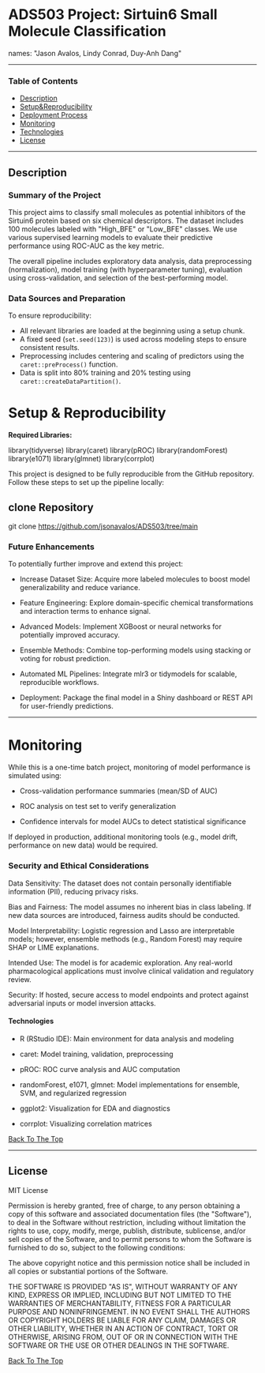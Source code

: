 # ADS503 Project: Sirtuin6 Small Molecule Classification

names: "Jason Avalos, Lindy Conrad, Duy-Anh Dang"

---

### Table of Contents

- [Description](#description)
- [Setup&Reproducibility](#Setup&Reproducibility)
- [Deployment Process](#deployment)
- [Monitoring](#monitoring)
- [Technologies](#technologies)
- [License](#license)

---

## Description

### Summary of the Project

This project aims to classify small molecules as potential inhibitors of the Sirtuin6 protein based on six chemical descriptors. The dataset includes 100 molecules labeled with "High_BFE" or "Low_BFE" classes. We use various supervised learning models to evaluate their predictive performance using ROC-AUC as the key metric.

The overall pipeline includes exploratory data analysis, data preprocessing (normalization), model training (with hyperparameter tuning), evaluation using cross-validation, and selection of the best-performing model.

### Data Sources and Preparation

To ensure reproducibility:

- All relevant libraries are loaded at the beginning using a setup chunk.
- A fixed seed (`set.seed(123)`) is used across modeling steps to ensure consistent results.
- Preprocessing includes centering and scaling of predictors using the `caret::preProcess()` function.
- Data is split into 80% training and 20% testing using `caret::createDataPartition()`.


# Setup & Reproducibility 

**Required Libraries:**

library(tidyverse)
library(caret)
library(pROC)
library(randomForest)
library(e1071)
library(glmnet)
library(corrplot)

This project is designed to be fully reproducible from the GitHub repository. Follow these steps to set up the pipeline locally:

## clone Repository

git clone https://github.com/jsonavalos/ADS503/tree/main


### Future Enhancements

To potentially further improve and extend this project:

- Increase Dataset Size: Acquire more labeled molecules to boost model generalizability and reduce variance.

- Feature Engineering: Explore domain-specific chemical transformations and interaction terms to enhance signal.

- Advanced Models: Implement XGBoost or neural networks for potentially improved accuracy.

- Ensemble Methods: Combine top-performing models using stacking or voting for robust prediction.

- Automated ML Pipelines: Integrate mlr3 or tidymodels for scalable, reproducible workflows.

- Deployment: Package the final model in a Shiny dashboard or REST API for user-friendly predictions.




---

# Monitoring

While this is a one-time batch project, monitoring of model performance is simulated using:

- Cross-validation performance summaries (mean/SD of AUC)

- ROC analysis on test set to verify generalization

- Confidence intervals for model AUCs to detect statistical significance

If deployed in production, additional monitoring tools (e.g., model drift, performance on new data) would be required.


### Security and Ethical Considerations

Data Sensitivity: The dataset does not contain personally identifiable information (PII), reducing privacy risks.

Bias and Fairness: The model assumes no inherent bias in class labeling. If new data sources are introduced, fairness audits should be conducted.

Model Interpretability: Logistic regression and Lasso are interpretable models; however, ensemble methods (e.g., Random Forest) may require SHAP or LIME explanations.

Intended Use: The model is for academic exploration. Any real-world pharmacological applications must involve clinical validation and regulatory review.

Security: If hosted, secure access to model endpoints and protect against adversarial inputs or model inversion attacks.


#### Technologies

- R (RStudio IDE): Main environment for data analysis and modeling

- caret: Model training, validation, preprocessing

- pROC: ROC curve analysis and AUC computation

- randomForest, e1071, glmnet: Model implementations for ensemble, SVM, and regularized regression

- ggplot2: Visualization for EDA and diagnostics

- corrplot: Visualizing correlation matrices


[Back To The Top](#ADS-Cloud)

---

## License

MIT License


Permission is hereby granted, free of charge, to any person obtaining a copy
of this software and associated documentation files (the "Software"), to deal
in the Software without restriction, including without limitation the rights
to use, copy, modify, merge, publish, distribute, sublicense, and/or sell
copies of the Software, and to permit persons to whom the Software is
furnished to do so, subject to the following conditions:

The above copyright notice and this permission notice shall be included in all
copies or substantial portions of the Software.

THE SOFTWARE IS PROVIDED "AS IS", WITHOUT WARRANTY OF ANY KIND, EXPRESS OR
IMPLIED, INCLUDING BUT NOT LIMITED TO THE WARRANTIES OF MERCHANTABILITY,
FITNESS FOR A PARTICULAR PURPOSE AND NONINFRINGEMENT. IN NO EVENT SHALL THE
AUTHORS OR COPYRIGHT HOLDERS BE LIABLE FOR ANY CLAIM, DAMAGES OR OTHER
LIABILITY, WHETHER IN AN ACTION OF CONTRACT, TORT OR OTHERWISE, ARISING FROM,
OUT OF OR IN CONNECTION WITH THE SOFTWARE OR THE USE OR OTHER DEALINGS IN THE
SOFTWARE.

[Back To The Top](#ADS503)




